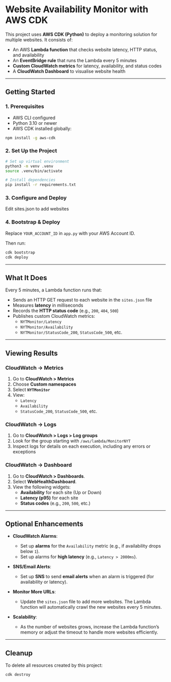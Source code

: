 # Website Availability Monitor with AWS CDK

This project uses **AWS CDK (Python)** to deploy a monitoring solution for multiple websites. It consists of:

- An AWS **Lambda function** that checks website latency, HTTP status, and availability
- An **EventBridge rule** that runs the Lambda every 5 minutes
- **Custom CloudWatch metrics** for latency, availability, and status codes
- A **CloudWatch Dashboard** to visualise website health


---

## Getting Started

### 1. Prerequisites

* AWS CLI configured
* Python 3.10 or newer
* AWS CDK installed globally:

```bash
npm install -g aws-cdk
```

### 2. Set Up the Project

```bash
# Set up virtual environment
python3 -m venv .venv
source .venv/bin/activate

# Install dependencies
pip install -r requirements.txt
```

### 3. Configure and Deploy
Edit sites.json to add websites

### 4. Bootstrap & Deploy

Replace `YOUR_ACCOUNT_ID` in `app.py` with your AWS Account ID.

Then run:

```bash
cdk bootstrap
cdk deploy
```

---

## What It Does

Every 5 minutes, a Lambda function runs that:

- Sends an HTTP GET request to each website in the `sites.json` file
- Measures **latency** in milliseconds
- Records the **HTTP status code** (e.g., `200`, `404`, `500`)
- Publishes custom CloudWatch metrics:
  - `NYTMonitor/Latency`
  - `NYTMonitor/Availability`
  - `NYTMonitor/StatusCode_200`, `StatusCode_500`, etc.

---

## Viewing Results

### CloudWatch → Metrics

1. Go to **CloudWatch > Metrics**
2. Choose **Custom namespaces**
3. Select **`NYTMonitor`**
4. View:
   - `Latency`
   - `Availability`
   - `StatusCode_200`, `StatusCode_500`, etc.

### CloudWatch → Logs

1. Go to **CloudWatch > Logs > Log groups**
2. Look for the group starting with `/aws/lambda/MonitorNYT`
3. Inspect logs for details on each execution, including any errors or exceptions

### CloudWatch → Dashboard

1. Go to **CloudWatch > Dashboards**.
2. Select **WebHealthDashboard**.
3. View the following widgets:
   - **Availability** for each site (Up or Down)
   - **Latency (p95)** for each site
   - **Status codes** (e.g., `200`, `500`, etc.)

---

## Optional Enhancements

- **CloudWatch Alarms**:
  - Set up **alarms** for the `Availability` metric (e.g., if availability drops below `1`).
  - Set up alarms for **high latency** (e.g., `Latency > 2000ms`).
  
- **SNS/Email Alerts**:
  - Set up **SNS** to send **email alerts** when an alarm is triggered (for availability or latency).

- **Monitor More URLs**:
  - Update the `sites.json` file to add more websites. The Lambda function will automatically crawl the new websites every 5 minutes.

- **Scalability**:
  - As the number of websites grows, increase the Lambda function’s memory or adjust the timeout to handle more websites efficiently.

---

## Cleanup

To delete all resources created by this project:

```bash
cdk destroy